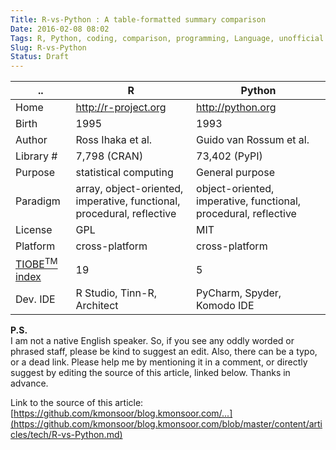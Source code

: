 ```yaml
---
Title: R-vs-Python : A table-formatted summary comparison 
Date: 2016-02-08 08:02
Tags: R, Python, coding, comparison, programming, Language, unofficial
Slug: R-vs-Python
Status: Draft
---
```


   ..     |    R                    |    Python
----------|-------------------------|---------------------
 Home     | http://r-project.org    | http://python.org
 Birth    |       1995              |     1993
 Author   |  Ross Ihaka et al.      | Guido van Rossum et al. 
 Library #| 7,798 (CRAN)            | 73,402 (PyPI)
 Purpose  | statistical computing   | General purpose
 Paradigm | array, object-oriented, imperative, functional, procedural, reflective |  object-oriented, imperative, functional, procedural, reflective
 License  | GPL                     | MIT
 Platform | cross-platform          | cross-platform
 [TIOBE<sup>TM</sup> index][1]      | 19  | 5
 Dev. IDE | R Studio, Tinn-R, Architect   | PyCharm, Spyder, Komodo IDE
 



**P.S.**  
I am not a native English speaker. So, if you see any oddly worded or phrased staff, please be kind to suggest an edit. Also, there can be a typo, or a dead link. Please help me by mentioning it in a comment, or directly suggest by editing the source of this article, linked below. Thanks in advance.

Link to the source of this article: [https://github.com/kmonsoor/blog.kmonsoor.com/...](https://github.com/kmonsoor/blog.kmonsoor.com/blob/master/content/articles/tech/R-vs-Python.md) 






[1]: http://www.tiobe.com/index.php/content/paperinfo/tpci/index.html
